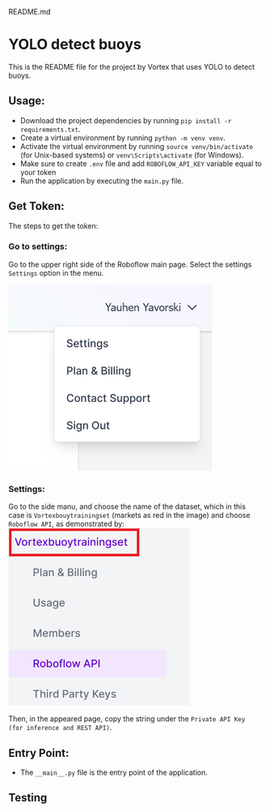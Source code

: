 README.md

# YOLO detect buoys

This is the README file for the project by Vortex that uses YOLO to detect buoys.

## Usage:

- Download the project dependencies by running `pip install -r requirements.txt`.
- Create a virtual environment by running `python -m venv venv`.
- Activate the virtual environment by running `source venv/bin/activate` (for Unix-based systems) or `venv\Scripts\activate` (for Windows).
- Make sure to create `.env` file and add `ROBOFLOW_API_KEY` variable equal to your token
- Run the application by executing the `main.py` file.

## Get Token:

The steps to get the token:

### Go to settings:

Go to the upper right side of the Roboflow main page. Select the settings `Settings` option in the menu.

![Menu up right](assets/images/up_right_menu.png)

### Settings:

Go to the side manu, and choose the name of the dataset, which in this case is `Vortexbouytrainingset` (markets as red in the image) and choose `Roboflow API`, as demonstrated by:
![Side menu](assets/images/settings-side-menu.png)

Then, in the appeared page, copy the string under the `Private API Key (for inference and REST API)`.

## Entry Point:

- The `__main__.py` file is the entry point of the application.

## Testing
